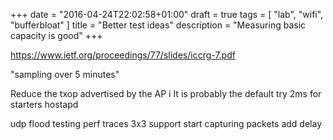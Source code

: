 +++
date = "2016-04-24T22:02:58+01:00"
draft = true
tags = [ "lab", "wifi", "bufferbloat" ]
title = "Better test ideas"
description = "Measuring basic capacity is good"
+++

https://www.ietf.org/proceedings/77/slides/iccrg-7.pdf

"sampling over 5 minutes"



Reduce the txop advertised by the AP
i	It is probably the default
	try 2ms for starters
	hostapd

udp flood testing
	perf traces
3x3 support
start capturing packets
add delay
